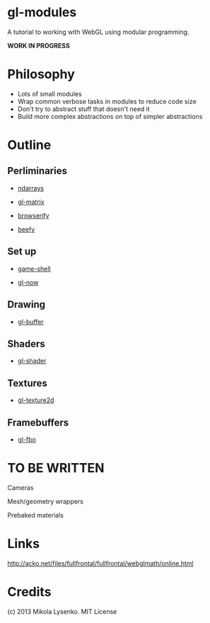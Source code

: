 gl-modules
==========
A tutorial to working with WebGL using modular programming.

**WORK IN PROGRESS**


# Philosophy

* Lots of small modules
* Wrap common verbose tasks in modules to reduce code size
* Don't try to abstract stuff that doesn't need it
* Build more complex abstractions on top of simpler abstractions

# Outline

## Perliminaries

* [ndarrays](https://github.com/mikolalysenko/ndarray)

* [gl-matrix](https://github.com/toji/gl-matrix)

* [browserify](https://github.com/substack/node-browserify)

* [beefy](https://github.com/chrisdickinson/beefy)

## Set up

* [game-shell](https://github.com/mikolalysenko/game-shell)

* [gl-now](https://github.com/mikolalysenko/gl-now)

## Drawing

* [gl-buffer](https://github.com/mikolalysenko/gl-buffer)

## Shaders

* [gl-shader](https://github.com/mikolalysenko/gl-shader)

## Textures

* [gl-texture2d](https://github.com/mikolalysenko/gl-texture2d)

## Framebuffers

* [gl-fbo](https://github.com/mikolalysenko/gl-fbo)




# TO BE WRITTEN

Cameras

Mesh/geometry wrappers

Prebaked materials


# Links

http://acko.net/files/fullfrontal/fullfrontal/webglmath/online.html


# Credits
(c) 2013 Mikola Lysenko. MIT License